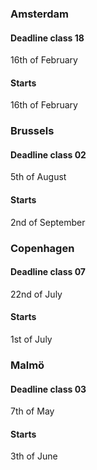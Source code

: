 ### Amsterdam
#### Deadline class 18
16th of February
#### Starts
16th of February

### Brussels
#### Deadline class 02
5th of August
#### Starts
2nd of September

### Copenhagen
#### Deadline class 07
22nd of July
#### Starts 
1st of July

### Malmö 
#### Deadline class 03
7th of May 
#### Starts 
3th of June


